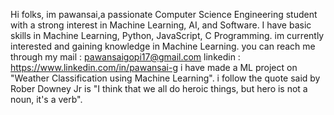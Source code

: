 Hi folks, 
im pawansai,a passionate Computer Science Engineering student with a strong interest in Machine Learning, AI, and Software.
I have basic skills in Machine Learning, Python, JavaScript, C Programming.
im currently interested and gaining knowledge in Machine Learning.
you can reach me through my mail : pawansaigopi17@gmail.com
                        linkedin : https://www.linkedin.com/in/pawansai-g
i have made a ML project on "Weather Classification using Machine Learning".
i follow the quote said by Rober Downey Jr is 
"I think that we all do heroic things, but hero is not a noun, it's a verb".
